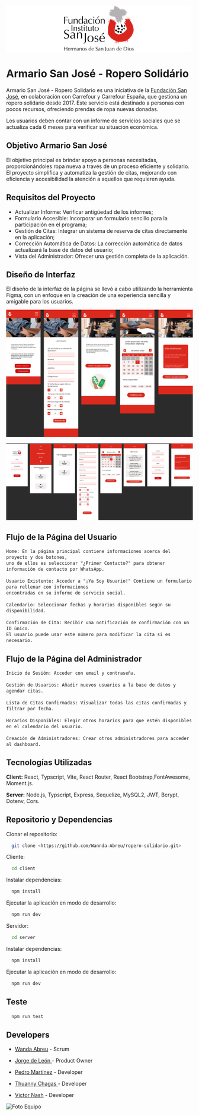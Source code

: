 
![Logo](./src/assets/Images/Logo-Fundacion.png.png)


# Armario San José - Ropero Solidário

Armario San José - Ropero Solidario es una iniciativa de la [Fundación San José](https://fundacioninstitutosanjose.com/), en colaboración con Carrefour y Carrefour España, que gestiona un ropero solidario desde 2017. Este servicio está destinado a personas con pocos recursos, ofreciendo prendas de ropa nuevas donadas.

Los usuarios deben contar con un informe de servicios sociales que se actualiza cada 6 meses para verificar su situación económica.
## Objetivo Armario San José

El objetivo principal es brindar apoyo a personas necesitadas, proporcionándoles ropa nueva a través de un proceso eficiente y solidario. El proyecto simplifica y automatiza la gestión de citas, mejorando con eficiencia y accesibilidad la atención a aquellos que requieren ayuda.

## Requisitos del Proyecto

- Actualizar Informe: Verificar antigüedad de los informes;
- Formulario Accesible: Incorporar un formulario sencillo para la participación en el programa;
- Gestión de Citas: Integrar un sistema de reserva de citas directamente en la aplicación;
- Corrección Automática de Datos: La corrección automática de datos actualizará la base de datos del usuario;
- Vista del Administrador: Ofrecer una gestión completa de la aplicación.

## Diseño de Interfaz

El diseño de la interfaz de la página se llevó a cabo utilizando la herramienta Figma, con un enfoque en la creación de una experiencia sencilla y amigable para los usuarios. 


![Vista cliente](./src/assets/Images/Vista-Client.png.png)

![Vista Dashboard - Adm ](./src/assets/Images/Vista-Dashboard.png.png)


## Flujo de la Página del Usuario

    Home: En la página principal contiene informaciones acerca del proyecto y dos botones, 
    uno de ellos es seleccionar "¿Primer Contacto?" para obtener información de contacto por WhatsApp.
    
    Usuario Existente: Acceder a "¡Ya Soy Usuario!" Contiene un formulario para rellenar con informaciones 
    encontradas en su informe de servicio social.
   
    Calendario: Seleccionar fechas y horarios disponibles según su disponibilidad.
    
    Confirmación de Cita: Recibir una notificación de confirmación con un ID único. 
    El usuario puede usar este número para modificar la cita si es necesario.
## Flujo de la Página del Administrador

    Inicio de Sesión: Acceder con email y contraseña.
    
    Gestión de Usuarios: Añadir nuevos usuarios a la base de datos y agendar citas.
    
    Lista de Citas Confirmadas: Visualizar todas las citas confirmadas y filtrar por fecha.
    
    Horarios Disponibles: Elegir otros horarios para que estén disponibles en el calendario del usuario.
    
    Creación de Administradores: Crear otros administradores para acceder al dashboard.
## Tecnologías Utilizadas

**Client:** React, Typscript, Vite, React Router, React Bootstrap,FontAwesome, Moment.js.

**Server:** Node.js, Typscript, Express, Sequelize, MySQL2, JWT, Bcrypt, Dotenv, Cors.
## Repositorio y Dependencias

Clonar el repositorio:

```bash
  git clone <https://github.com/Wannda-Abreu/ropero-solidario.git>
  ```
Cliente:

```bash
  cd client
```
Instalar dependencias:
```bash
  npm install
```

Ejecutar la aplicación en modo de desarrollo:

```bash
  npm run dev
```


Servidor:

```bash
  cd server
```

Instalar dependencias:

```bash
  npm install
```

Ejecutar la aplicación en modo de desarrollo:

```bash
  npm run dev
```
## Teste



```bash
  npm run test
```


## Developers

- [Wanda Abreu](https://github.com/Wannda-Abreu) - Scrum 

- [Jorge de León ](https://github.com/Giorgidlc) - Product Owner

- [Pedro Martínez](https://github.com/Pdromtinez) - Developer

- [Thuanny Chagas ](https://github.com/thuchagas) - Developer

- [Victor Nash](https://github.com/Victor-Nash) - Developer

![Foto Equipo](./src/assets/Images/Equipo-1.jpg)